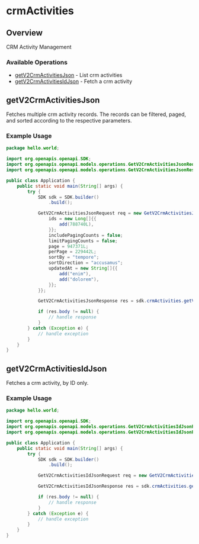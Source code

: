 # crmActivities

## Overview

CRM Activity Management

### Available Operations

* [getV2CrmActivitiesJson](#getv2crmactivitiesjson) - List crm activities
* [getV2CrmActivitiesIdJson](#getv2crmactivitiesidjson) - Fetch a crm activity

## getV2CrmActivitiesJson

Fetches multiple crm activity records. The records can be filtered, paged, and sorted according to
the respective parameters.


### Example Usage

```java
package hello.world;

import org.openapis.openapi.SDK;
import org.openapis.openapi.models.operations.GetV2CrmActivitiesJsonRequest;
import org.openapis.openapi.models.operations.GetV2CrmActivitiesJsonResponse;

public class Application {
    public static void main(String[] args) {
        try {
            SDK sdk = SDK.builder()
                .build();

            GetV2CrmActivitiesJsonRequest req = new GetV2CrmActivitiesJsonRequest() {{
                ids = new Long[]{{
                    add(788740L),
                }};
                includePagingCounts = false;
                limitPagingCounts = false;
                page = 947371L;
                perPage = 229442L;
                sortBy = "tempore";
                sortDirection = "accusamus";
                updatedAt = new String[]{{
                    add("enim"),
                    add("dolorem"),
                }};
            }};            

            GetV2CrmActivitiesJsonResponse res = sdk.crmActivities.getV2CrmActivitiesJson(req);

            if (res.body != null) {
                // handle response
            }
        } catch (Exception e) {
            // handle exception
        }
    }
}
```

## getV2CrmActivitiesIdJson

Fetches a crm activity, by ID only.


### Example Usage

```java
package hello.world;

import org.openapis.openapi.SDK;
import org.openapis.openapi.models.operations.GetV2CrmActivitiesIdJsonRequest;
import org.openapis.openapi.models.operations.GetV2CrmActivitiesIdJsonResponse;

public class Application {
    public static void main(String[] args) {
        try {
            SDK sdk = SDK.builder()
                .build();

            GetV2CrmActivitiesIdJsonRequest req = new GetV2CrmActivitiesIdJsonRequest("sapiente");            

            GetV2CrmActivitiesIdJsonResponse res = sdk.crmActivities.getV2CrmActivitiesIdJson(req);

            if (res.body != null) {
                // handle response
            }
        } catch (Exception e) {
            // handle exception
        }
    }
}
```
